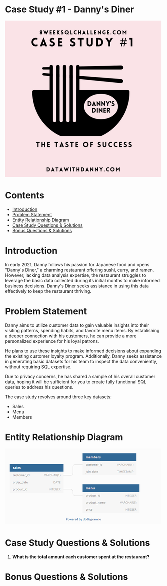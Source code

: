<h1>Case Study #1 - Danny's Diner</h1>
<img width="500" alt="Coding" src="https://github.com/Mariyajoseph24/8_Week_SQL_challenge/blob/main/Case%20Study%20%231-Danny's%20Dinner/image.png">
<h1>Contents</h1>
<ul>
  <li><a href="#introduction">Introduction</a></li>
  <li><a href="#problemstatement">Problem Statement</a></li>
  <li><a href="#entityrelationshipdiagram">Entity Relationship Diagram</a></li>
  <li><a href="#casestudyquestionsandsolutions">Case Study Questions & Solutions</a></li>
  <li><a href="#bonusquestionsandsolutions">Bonus Questions & Solutions</a></li>
</ul>

<h1><a name="introduction">Introduction</a></h1>
<p>In early 2021, Danny follows his passion for Japanese food and opens "Danny's Diner," a charming restaurant offering sushi, curry, and ramen. However, lacking data analysis expertise, the restaurant struggles to leverage the basic data collected during its initial months to make informed business decisions. Danny's Diner seeks assistance in using this data effectively to keep the restaurant thriving.</p>

<h1><a name="problemstatement">Problem Statement</a></h1>
<p>Danny aims to utilize customer data to gain valuable insights into their visiting patterns, spending habits, and favorite menu items. By establishing a deeper connection with his customers, he can provide a more personalized experience for his loyal patrons.

He plans to use these insights to make informed decisions about expanding the existing customer loyalty program. Additionally, Danny seeks assistance in generating basic datasets for his team to inspect the data conveniently, without requiring SQL expertise.

Due to privacy concerns, he has shared a sample of his overall customer data, hoping it will be sufficient for you to create fully functional SQL queries to address his questions.

The case study revolves around three key datasets:

- Sales
- Menu
- Members</p>

<h1><a name="entityrelationshipdiagram">Entity Relationship Diagram</a></h1>
<img width="500" alt="Coding" src="https://github.com/Mariyajoseph24/8_Week_SQL_challenge/blob/main/Case%20Study%20%231-Danny's%20Dinner/ERD.png">


<h1><a name="casestudyquestionsandsolutions">Case Study Questions & Solutions</a></h1>

<ol>
<li><h4>What is the total amount each customer spent at the restaurant?</h4></li>
</ol>

<h1><a name="bonusquestionsandsolutions">Bonus Questions & Solutions</a></h1>




